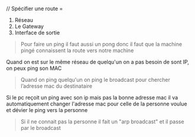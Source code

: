 // Spécifier une route = 

 1. Réseau 
 2. Le Gateway 
 3. Interface de sortie

> Pour faire un ping il faut aussi un pong donc il faut que la machine pingé connaissent la route vers notre machine

Quand on est sur le même réseau de quelqu'un on a pas besoin de sont IP, on peux ping son MAC

> Quand on ping quelqu'un on ping le broadcast pour chercher l’adresse mac du destinataire

Si le pc reçoit un ping avec son ip mais pas la bonne adresse mac il va automatiquement changer l'adresse mac pour celle de la personne voulue et dévier le ping vers la personne

> Si il ne connait pas la personne il fait un "arp broadcast" et il passe par le broadcast

<!--stackedit_data:
eyJoaXN0b3J5IjpbNDQ0OTY1MTM3LC01MTYyMDQxOCwxODMyMT
g0NjVdfQ==
-->